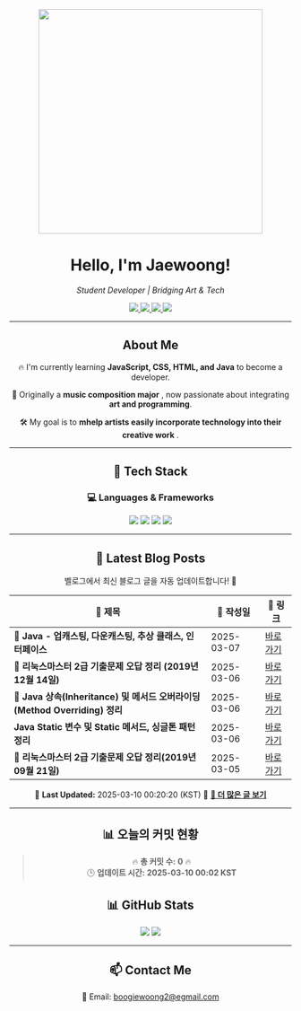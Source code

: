 
<div align="center">
  <img src="https://github.com/Jaewoong-Hwang/Jaewoong-Hwang/blob/main/Character.gif" width="400">
<h1 align="center" font-weight="bold">Hello, I'm Jaewoong! </h1>

<p align="center"><em>Student Developer | Bridging Art & Tech</em></p>

<p align="center">
  <a href="https://github.com/Jaewoong-Hwang">
    <img src="https://img.shields.io/github/followers/Jaewoong-Hwang?label=Follow&style=social" />
  </a>
  <a href="https://velog.io/@mypalebluedot29/posts">
    <img src="https://img.shields.io/badge/Velog-20C997?style=flat-square&logo=velog&logoColor=white"/>
  </a>
  <a href="https://www.youtube.com/@boogiewoong2819">
    <img src="https://img.shields.io/badge/YouTube-FF0000?style=flat-square&logo=youtube&logoColor=white"/>
  </a>
  <a href="https://www.instagram.com/boogie_woong2">
    <img src="https://img.shields.io/badge/Instagram-E4405F?style=flat-square&logo=instagram&logoColor=white"/>
  </a>
</p>

---

## About Me
 <p>🔥 I'm currently learning <strong>JavaScript, CSS, HTML, and Java</strong> to become a developer.</p>
 <p>🎨 Originally a <strong>music composition major</strong> , now passionate about integrating <strong>art and programming</strong>.</p>
 <p>🛠 My goal is to <strong>mhelp artists easily incorporate technology into their creative work</strong> .</p>

---

## 🚀 Tech Stack
### 💻 Languages & Frameworks
<p>
  <img src="https://img.shields.io/badge/JavaScript-F7DF1E?style=for-the-badge&logo=javascript&logoColor=black"/>
  <img src="https://img.shields.io/badge/CSS3-1572B6?style=for-the-badge&logo=css3&logoColor=white"/>
  <img src="https://img.shields.io/badge/HTML5-E34F26?style=for-the-badge&logo=html5&logoColor=white"/>
  <img src="https://img.shields.io/badge/Java-007396?style=for-the-badge&logo=java&logoColor=white"/>
</p>

---



## 📝 Latest Blog Posts
 벨로그에서 최신 블로그 글을 자동 업데이트합니다! 🚀

<!-- BLOG-POST-LIST:START -->
| 📝 제목 | 📅 작성일 | 🔗 링크 |
|---------|------------------|---------|
| **📌 Java - 업캐스팅, 다운캐스팅, 추상 클래스, 인터페이스** | 2025-03-07 | [바로가기](https://velog.io/@mypalebluedot29/Java-업캐스팅-다운캐스팅-추상-클래스-인터페이스) |
| **🐧 리눅스마스터 2급 기출문제 오답 정리 (2019년 12월 14일)** | 2025-03-06 | [바로가기](https://velog.io/@mypalebluedot29/리눅스마스터-2급-기출문제-오답-정리-2019년-12월-14일) |
| **📌 Java 상속(Inheritance) 및 메서드 오버라이딩(Method Overriding) 정리** | 2025-03-06 | [바로가기](https://velog.io/@mypalebluedot29/Java-상속Inheritance-및-메서드-오버라이딩Method-Overriding-정리) |
| **Java Static 변수 및 Static 메서드, 싱글톤 패턴 정리** | 2025-03-06 | [바로가기](https://velog.io/@mypalebluedot29/Java-Static-변수-및-Static-메서드-싱글톤-패턴-정리) |
| **🐧 리눅스마스터 2급 기출문제 오답 정리(2019년 09월 21일)** | 2025-03-05 | [바로가기](https://velog.io/@mypalebluedot29/리눅스마스터-2급-기출문제-오답-정리2019년-09월-21일) |

📅 **Last Updated:** 2025-03-10 00:20:20 (KST)
🔗 **[📖 더 많은 글 보기](https://velog.io/@mypalebluedot29)**
<!-- BLOG-POST-LIST:END -->




---













































































































































































































## 📊 오늘의 커밋 현황
> 🔥 **총 커밋 수:** **0** 🔥  
> 🕒 **업데이트 시간:** **2025-03-10 00:02 KST**

## 📊 GitHub Stats
<p align="center">
  <img src="https://github-readme-stats.vercel.app/api?username=Jaewoong-Hwang&show_icons=true&theme=tokyonight"/>
  <img src="https://github-readme-streak-stats.herokuapp.com/?user=Jaewoong-Hwang&theme=tokyonight"/>
</p>


---

## 📫 Contact Me
 📧 Email: boogiewoong2@egmail.com 

</div>





